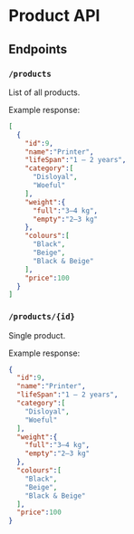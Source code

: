 # Product API

## Endpoints

### `/products`

List of all products.

Example response:

```json
[
  {
    "id":9,
    "name":"Printer",
    "lifeSpan":"1 – 2 years",
    "category":[
      "Disloyal",
      "Woeful"
    ],
    "weight":{
      "full":"3–4 kg",
      "empty":"2–3 kg"
    },
    "colours":[
      "Black",
      "Beige",
      "Black & Beige"
    ],
    "price":100
  }
]
```

### `/products/{id}`

Single product.

Example response:

```json
{
  "id":9,
  "name":"Printer",
  "lifeSpan":"1 – 2 years",
  "category":[
    "Disloyal",
    "Woeful"
  ],
  "weight":{
    "full":"3–4 kg",
    "empty":"2–3 kg"
  },
  "colours":[
    "Black",
    "Beige",
    "Black & Beige"
  ],
  "price":100
}
```
